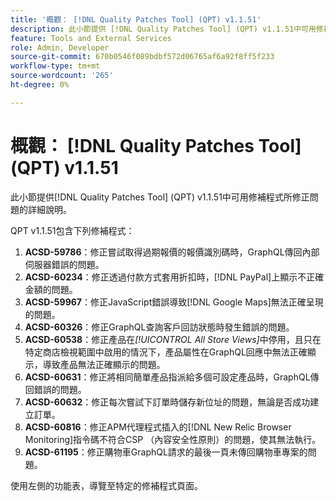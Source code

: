 ```yaml
---
title: '概觀： [!DNL Quality Patches Tool] (QPT) v1.1.51'
description: 此小節提供 [!DNL Quality Patches Tool] (QPT) v1.1.51中可用修補程式所修正問題的詳細說明。
feature: Tools and External Services
role: Admin, Developer
source-git-commit: 670b0546f089bdbf572d06765af6a92f8ff5f233
workflow-type: tm+mt
source-wordcount: '265'
ht-degree: 0%

---
```


# 概觀： [!DNL Quality Patches Tool] (QPT) v1.1.51

此小節提供[!DNL Quality Patches Tool] (QPT) v1.1.51中可用修補程式所修正問題的詳細說明。

QPT v1.1.51包含下列修補程式：

1. **ACSD-59786**：修正嘗試取得過期報價的報價識別碼時，GraphQL傳回內部伺服器錯誤的問題。
1. **ACSD-60234**：修正透過付款方式套用折扣時，[!DNL PayPal]上顯示不正確金額的問題。
1. **ACSD-59967**：修正JavaScript錯誤導致[!DNL Google Maps]無法正確呈現的問題。
1. **ACSD-60326**：修正GraphQL查詢客戶回訪狀態時發生錯誤的問題。
1. **ACSD-60538**：修正產品在&#x200B;*[!UICONTROL All Store Views]*&#x200B;中停用，且只在特定商店檢視範圍中啟用的情況下，產品屬性在GraphQL回應中無法正確顯示，導致產品無法正確顯示的問題。
1. **ACSD-60631**：修正將相同簡單產品指派給多個可設定產品時，GraphQL傳回錯誤的問題。
1. **ACSD-60632**：修正每次嘗試下訂單時儲存新位址的問題，無論是否成功建立訂單。
1. **ACSD-60816**：修正APM代理程式插入的[!DNL New Relic Browser Monitoring]指令碼不符合CSP （內容安全性原則）的問題，使其無法執行。
1. **ACSD-61195**：修正購物車GraphQL請求的最後一頁未傳回購物車專案的問題。

使用左側的功能表，導覽至特定的修補程式頁面。
